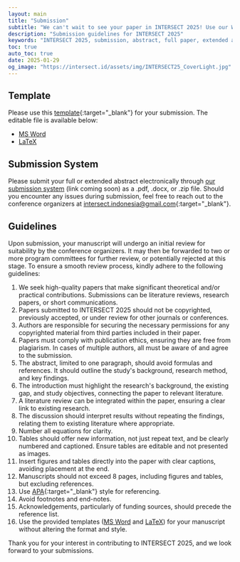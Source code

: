 ```yaml
---
layout: main
title: "Submission"
subtitle: "We can't wait to see your paper in INTERSECT 2025! Use our Word and LaTeX templates to submit your paper!"
description: "Submission guidelines for INTERSECT 2025"
keywords: "INTERSECT 2025, submission, abstract, full paper, extended abstract"
toc: true
auto_toc: true
date: 2025-01-29
og_image: "https://intersect.id/assets/img/INTERSECT25_CoverLight.jpg"
---
```


## Template

Please use this [template](/assets/templates/INTERSECT_LaTeX_template.pdf){:target="_blank"} for your submission. The editable file is available below:
- [MS Word](/assets/templates/INTERSECT_MSWord_template.docx)
- [LaTeX](/assets/templates/INTERSECT-LaTeX-template.zip)


## Submission System

Please submit your full or extended abstract electronically through [our submission system](#) (link coming soon) as a .pdf, .docx, or .zip file. Should you encounter any issues during submission, feel free to reach out to the conference organizers at [intersect.indonesia@gmail.com](mailto:intersect.indonesia@gmail.com){:target="_blank"}.

## Guidelines
Upon submission, your manuscript will undergo an initial review for suitability by the conference organizers. It may then be forwarded to two or more program committees for further review, or potentially rejected at this stage. To ensure a smooth review process, kindly adhere to the following guidelines:

1. We seek high-quality papers that make significant theoretical and/or practical contributions. Submissions can be literature reviews, research papers, or short communications.
2. Papers submitted to INTERSECT 2025 should not be copyrighted, previously accepted, or under review for other journals or conferences.
3. Authors are responsible for securing the necessary permissions for any copyrighted material from third parties included in their paper.
4. Papers must comply with publication ethics, ensuring they are free from plagiarism. In cases of multiple authors, all must be aware of and agree to the submission.
5. The abstract, limited to one paragraph, should avoid formulas and references. It should outline the study's background, research method, and key findings.
6. The introduction must highlight the research's background, the existing gap, and study objectives, connecting the paper to relevant literature.
7. A literature review can be integrated within the paper, ensuring a clear link to existing research.
8. The discussion should interpret results without repeating the findings, relating them to existing literature where appropriate.
9. Number all equations for clarity.
10. Tables should offer new information, not just repeat text, and be clearly numbered and captioned. Ensure tables are editable and not presented as images.
11. Insert figures and tables directly into the paper with clear captions, avoiding placement at the end.
12. Manuscripts should not exceed 8 pages, including figures and tables, but excluding references.
13. Use [APA](https://apastyle.apa.org/style-grammar-guidelines/references/examples){:target="_blank"} style for referencing.
14. Avoid footnotes and end-notes.
15. Acknowledgements, particularly of funding sources, should precede the reference list.
16. Use the provided templates ([MS Word](/assets/templates/INTERSECT_MSWord_template.docx) and [LaTeX](/assets/templates/INTERSECT-LaTeX-template.zip)) for your manuscript without altering the format and style.

Thank you for your interest in contributing to INTERSECT 2025, and we look forward to your submissions.